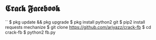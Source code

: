 # 𝕮𝖗𝖆𝖈𝖐 𝕱𝖆𝖈𝖊𝖇𝖔𝖔𝖐
``
$ pkg update && pkg upgrade
$ pkg install python2 git
$ pip2 install requests mechanize
$ git clone https://github.com/ariyazz/crack-fb
$ cd crack-fb
$ python2 fb.py
```
